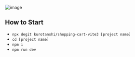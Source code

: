 ![image](https://github.com/user-attachments/assets/65b6225b-390e-4bf1-a908-8a78cea4da23)


## How to Start

- `npx degit kurotanshi/shopping-cart-vite3 [project name]`
- `cd [project name]`
- `npm i`
- `npm run dev`

